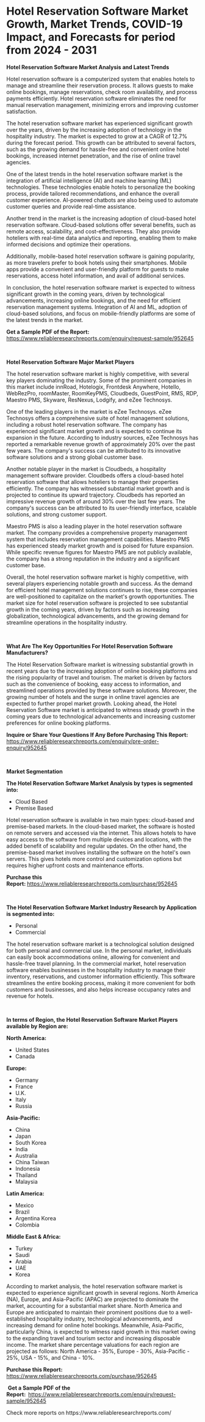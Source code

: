 <p><h1>Hotel Reservation Software Market Growth, Market Trends, COVID-19 Impact, and Forecasts for period from 2024 - 2031</h1></p><p><strong>Hotel Reservation Software Market Analysis and Latest Trends</strong></p>
<p><p>Hotel reservation software is a computerized system that enables hotels to manage and streamline their reservation process. It allows guests to make online bookings, manage reservations, check room availability, and process payments efficiently. Hotel reservation software eliminates the need for manual reservation management, minimizing errors and improving customer satisfaction.</p><p>The hotel reservation software market has experienced significant growth over the years, driven by the increasing adoption of technology in the hospitality industry. The market is expected to grow at a CAGR of 12.7% during the forecast period. This growth can be attributed to several factors, such as the growing demand for hassle-free and convenient online hotel bookings, increased internet penetration, and the rise of online travel agencies.</p><p>One of the latest trends in the hotel reservation software market is the integration of artificial intelligence (AI) and machine learning (ML) technologies. These technologies enable hotels to personalize the booking process, provide tailored recommendations, and enhance the overall customer experience. AI-powered chatbots are also being used to automate customer queries and provide real-time assistance.</p><p>Another trend in the market is the increasing adoption of cloud-based hotel reservation software. Cloud-based solutions offer several benefits, such as remote access, scalability, and cost-effectiveness. They also provide hoteliers with real-time data analytics and reporting, enabling them to make informed decisions and optimize their operations.</p><p>Additionally, mobile-based hotel reservation software is gaining popularity, as more travelers prefer to book hotels using their smartphones. Mobile apps provide a convenient and user-friendly platform for guests to make reservations, access hotel information, and avail of additional services.</p><p>In conclusion, the hotel reservation software market is expected to witness significant growth in the coming years, driven by technological advancements, increasing online bookings, and the need for efficient reservation management systems. Integration of AI and ML, adoption of cloud-based solutions, and focus on mobile-friendly platforms are some of the latest trends in the market.</p></p>
<p><strong>Get a Sample PDF of the Report:&nbsp;</strong> <a href="https://www.reliableresearchreports.com/enquiry/request-sample/952645">https://www.reliableresearchreports.com/enquiry/request-sample/952645</a></p>
<p>&nbsp;</p>
<p><strong>Hotel Reservation Software Major Market Players</strong></p>
<p><p>The hotel reservation software market is highly competitive, with several key players dominating the industry. Some of the prominent companies in this market include innRoad, Hotelogix, Frontdesk Anywhere, Hotello, WebRezPro, roomMaster, RoomKeyPMS, Cloudbeds, GuestPoint, RMS, RDP, Maestro PMS, Skyware, ResNexus, Lodgify, and eZee Technosys.</p><p>One of the leading players in the market is eZee Technosys. eZee Technosys offers a comprehensive suite of hotel management solutions, including a robust hotel reservation software. The company has experienced significant market growth and is expected to continue its expansion in the future. According to industry sources, eZee Technosys has reported a remarkable revenue growth of approximately 20% over the past few years. The company's success can be attributed to its innovative software solutions and a strong global customer base.</p><p>Another notable player in the market is Cloudbeds, a hospitality management software provider. Cloudbeds offers a cloud-based hotel reservation software that allows hoteliers to manage their properties efficiently. The company has witnessed substantial market growth and is projected to continue its upward trajectory. Cloudbeds has reported an impressive revenue growth of around 30% over the last few years. The company's success can be attributed to its user-friendly interface, scalable solutions, and strong customer support.</p><p>Maestro PMS is also a leading player in the hotel reservation software market. The company provides a comprehensive property management system that includes reservation management capabilities. Maestro PMS has experienced steady market growth and is poised for future expansion. While specific revenue figures for Maestro PMS are not publicly available, the company has a strong reputation in the industry and a significant customer base.</p><p>Overall, the hotel reservation software market is highly competitive, with several players experiencing notable growth and success. As the demand for efficient hotel management solutions continues to rise, these companies are well-positioned to capitalize on the market's growth opportunities. The market size for hotel reservation software is projected to see substantial growth in the coming years, driven by factors such as increasing globalization, technological advancements, and the growing demand for streamline operations in the hospitality industry.</p></p>
<p>&nbsp;</p>
<p><strong>What Are The Key Opportunities For Hotel Reservation Software Manufacturers?</strong></p>
<p><p>The Hotel Reservation Software market is witnessing substantial growth in recent years due to the increasing adoption of online booking platforms and the rising popularity of travel and tourism. The market is driven by factors such as the convenience of booking, easy access to information, and streamlined operations provided by these software solutions. Moreover, the growing number of hotels and the surge in online travel agencies are expected to further propel market growth. Looking ahead, the Hotel Reservation Software market is anticipated to witness steady growth in the coming years due to technological advancements and increasing customer preferences for online booking platforms.</p></p>
<p><strong>Inquire or Share Your Questions If Any Before Purchasing This Report:</strong> <a href="https://www.reliableresearchreports.com/enquiry/pre-order-enquiry/952645">https://www.reliableresearchreports.com/enquiry/pre-order-enquiry/952645</a></p>
<p>&nbsp;</p>
<p><strong>Market Segmentation</strong></p>
<p><strong>The Hotel Reservation Software Market Analysis by types is segmented into:</strong></p>
<p><ul><li>Cloud Based</li><li>Premise Based</li></ul></p>
<p><p>Hotel reservation software is available in two main types: cloud-based and premise-based markets. In the cloud-based market, the software is hosted on remote servers and accessed via the internet. This allows hotels to have easy access to the software from multiple devices and locations, with the added benefit of scalability and regular updates. On the other hand, the premise-based market involves installing the software on the hotel's own servers. This gives hotels more control and customization options but requires higher upfront costs and maintenance efforts.</p></p>
<p><strong>Purchase this Report:&nbsp;</strong><a href="https://www.reliableresearchreports.com/purchase/952645">https://www.reliableresearchreports.com/purchase/952645</a></p>
<p>&nbsp;</p>
<p><strong>The Hotel Reservation Software Market Industry Research by Application is segmented into:</strong></p>
<p><ul><li>Personal</li><li>Commercial</li></ul></p>
<p><p>The hotel reservation software market is a technological solution designed for both personal and commercial use. In the personal market, individuals can easily book accommodations online, allowing for convenient and hassle-free travel planning. In the commercial market, hotel reservation software enables businesses in the hospitality industry to manage their inventory, reservations, and customer information efficiently. This software streamlines the entire booking process, making it more convenient for both customers and businesses, and also helps increase occupancy rates and revenue for hotels.</p></p>
<p>&nbsp;</p>
<p><strong>In terms of Region, the Hotel Reservation Software Market Players available by Region are:</strong></p>
<p>
    <p> <strong> North America: </strong>
        <ul>
            <li>United States</li>
            <li>Canada</li>
        </ul>
        </p> 
    <p> <strong> Europe: </strong>
        <ul>
            <li>Germany</li>
            <li>France</li>
            <li>U.K.</li>
            <li>Italy</li>
            <li>Russia</li>
        </ul>
        </p> 
    <p> <strong> Asia-Pacific: </strong>
        <ul>
            <li>China</li>
            <li>Japan</li>
            <li>South Korea</li>
            <li>India</li>
            <li>Australia</li>
            <li>China Taiwan</li>
            <li>Indonesia</li>
            <li>Thailand</li>
            <li>Malaysia</li>
        </ul>
        </p> 
    <p> <strong> Latin America: </strong>
        <ul>
            <li>Mexico</li>
            <li>Brazil</li>
            <li>Argentina Korea</li>
            <li>Colombia</li>
        </ul>
        </p> 
    <p> <strong> Middle East & Africa: </strong>
        <ul>
            <li>Turkey</li>
            <li>Saudi</li>
            <li>Arabia</li>
            <li>UAE</li>
            <li>Korea</li>
        </ul>
    </p>
    </p>
<p><p>According to market analysis, the hotel reservation software market is expected to experience significant growth in several regions. North America (NA), Europe, and Asia-Pacific (APAC) are projected to dominate the market, accounting for a substantial market share. North America and Europe are anticipated to maintain their prominent positions due to a well-established hospitality industry, technological advancements, and increasing demand for online hotel bookings. Meanwhile, Asia-Pacific, particularly China, is expected to witness rapid growth in this market owing to the expanding travel and tourism sector and increasing disposable income. The market share percentage valuations for each region are projected as follows: North America - 35%, Europe - 30%, Asia-Pacific - 25%, USA - 15%, and China - 10%.</p></p>
<p><strong>Purchase this Report: </strong><a href="https://www.reliableresearchreports.com/purchase/952645">https://www.reliableresearchreports.com/purchase/952645</a></p>
<p>&nbsp;<strong>Get a Sample PDF of the Report:&nbsp;&nbsp;</strong><a href="https://www.reliableresearchreports.com/enquiry/request-sample/952645">https://www.reliableresearchreports.com/enquiry/request-sample/952645</a></p>
<p><strong></strong></p>
<p>Check more reports on https://www.reliableresearchreports.com/</p>